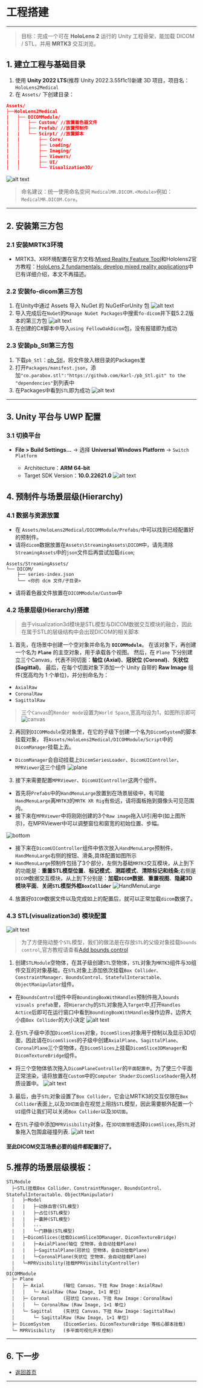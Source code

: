 # 工程搭建
---

> 目标：完成一个可在 **HoloLens 2** 运行的 Unity 工程骨架，能加载 DICOM / STL，并用 **MRTK3** 交互浏览。

## 1. 建立工程与基础目录

1. 使用 **Unity 2022 LTS**(推荐 Unity 2022.3.55f1c1)新建 3D 项目，项目名：`HoloLens2Medical`
2. 在 `Assets/` 下创建目录：

```json
Assets/
├──HoloLens2Medical
|   ├── DICOMModule/
|   │   ├── Custom/ //放置着色器文件
|   │   ├── Prefab/ //放置预制件
|   |   └── Scirpt/ //放置脚本
|   |       ├── Core/
|   │       ├── Loading/
|   │       ├── Imaging/
|   │       ├── Viewers/
|   |       ├── UI/
|   │       └── Visualization3D/
```
![alt text](./imgs/document_structure.png)

> 命名建议：统一使用命名空间 `MedicalMR.DICOM.<Module>`例如：`MedicalMR.DICOM.Core`。
---

## 2. 安装第三方包
### 2.1  安装MRTK3环境
* MRTK3、XR环境配置在官方文档:[Mixed Reality Feature Tool](https://learn.microsoft.com/en-us/windows/mixed-reality/develop/unity/welcome-to-mr-feature-tool)和Hololens2官方教程：[HoloLens 2 fundamentals: develop mixed reality applications](https://learn.microsoft.com/en-us/training/paths/beginner-hololens-2-tutorials/)中已有详细介绍，本文不再描述。
### 2.2 安装fo-dicom第三方包
1. 在Unity中通过 Assets 导入 NuGet 的 NuGetForUnity 包
![alt text](./imgs/import_packages.png)
2. 导入完成后在`NuGet`的`Manage NuGet Packages`中搜索`fo-dicom`并下载5.2.2版本的第三方包
![alt text](./imgs/fo-dicom.png)
3. 在创建的C#脚本中导入`using FellowOakDicom`包，没有报错即为成功
### 2.3 安装pb_Stl第三方包
1. 下载`pb_Stl`：[pb_Stl](https://github.com/karl-/pb_Stl)，将文件放入根目录的Packages里
2. 打开`Packages/manifest.json`，添加`"co.parabox.stl":"https://github.com/karl-/pb_Stl.git" to the "dependencies"`到列表中
3. 在Packages中看到`STL`即为成功
![alt text](./imgs/stl.png)
---

## 3. Unity 平台与 UWP 配置

### 3.1 切换平台

* **File > Build Settings…** → 选择 **Universal Windows Platform** → `Switch Platform`

  * Architecture：**ARM 64-bit**
  * Target SDK Version：**10.0.22621.0**
![alt text](./imgs/uwp.png)


## 4. 预制件与场景层级(Hierarchy)

### 4.1 数据与资源放置
* 在 `Assets/HoloLens2Medical/DICOMModule/Prefabs/`中可以找到已经配置好的预制件。
* 请将`dicom`数据放置在`Assets\StreamingAssets\DICOM`中，请先清除`StreamingAssets`中的`json`文件后再尝试加载`dicom`;

```
Assets/StreamingAssets/
└── DICOM/
    ├── series-index.json
    └── <你的 dcm 文件/子目录>
```
* 请将着色器文件放置在`DICOMModule/Custom`中

### 4.2 场景层级(Hierarchy)搭建
>由于visualization3d模块是STL模型与DICOM数据交互模块的融合，因此在属于STL的层级结构中会出现DICOM的相关脚本

1. 首先，在场景中创建一个空对象并命名为 **`DICOMModule`**。
在该对象下，再创建一个名为 **`Plane`** 的主空对象，用于承载各个视图。
然后，在 `Plane` 下分别建立三个Canvas，代表不同切面：**轴位 (Axial)**、**冠状位 (Coronal)**、**矢状位 (Sagittal)**。
最后，在每个切面对象下添加一个 Unity 自带的 **Raw Image** 组件(宽高均为 1 个单位)，并分别命名为：

* `AxialRaw`
* `CoronalRaw`
* `SagittalRaw`
>三个`Canvas`的`Render mode`设置为`World Space`,宽高均设为1，如图所示即可![canvas](./imgs/canvas.png)


2. 再回到`DICOMModule`空对象里，在它的子级下创建一个名为`DicomSystem`的脚本挂载对象，
将`Assets/HoloLens2Medical/DICOMModule/Script`中的`DicomManager`挂载上去。
* `DicomManager`会自动挂载上`DicomSeriesLoader`、`DicomUIController`、`MPRViewer`这三个组件
![plane](./imgs/plane.png)

3. 接下来需要配置`MPRViewer`、`DicomUIController`这两个组件。
* 首先将`Prefabs`中的`HandMenuLarge`放置到在场景层级中，有可能`HandMenuLarge`离`MRTK3`的`MRTK XR Rig`有些远，请将面板拖到摄像头可见范围内。
* 接下来在`MPRViewer`中将刚刚创建的3个`Raw image`拖入UI引用中(如上图所示)，在MPRViewer中可以调整窗位和窗宽的初始位置、步幅。

![bottom](./imgs/bottom.png)
* 接下来在`DicomUIController`组件中依次放入`HandMenuLarge`预制件，`HandMenuLarge`右侧的按钮、滑条,具体配置如图所示
* `HandMenuLarge`预制件包括了3个部分，左侧为基础`MRTK3`交互模块，从上到下的功能是：**重置STL模型位置**、**标记模式**、**测距模式**、**清除标记和线条**;右侧是`DICOM`数据交互模块，从上到下分别是：**加载`DICOM`数据**、**重置视图**、**隐藏3D模块平面**、**关闭`STL`模型外框`BoxCollider`** 
![HandMenuLarge](./imgs/HandMenuLarge.png)

4. 放置好`DICOM`数据文件以及完成如上的配置后，就可以正常加载`dicom`数据了。

### 4.3 STL(visualization3d) 模块配置
![alt text](./imgs/BoundingBoxWithHandles.png)
>为了方便拖动整个`STL`模型，我们的做法是在存放`STL`的父级对象挂载`bounds control`,官方教程请查看[Add bounds control](https://learn.microsoft.com/en-us/training/modules/get-started-with-object-interaction/5-7-exercise-manipulate-3d-objects-with-bounds-control)

1. 创建`STLModule`空物体，在其子级创建`STL`空物体，`STL`对象为`MRTK3`组件与`3D`组件交互的对象基础，在`STL`对象上添加依次挂载`Box Collider、ConstraintManager、BoundsControl、StatefulInteractable、ObjectManipulator`组件。
* 在`BoundsControl`组件中将`BoundingBoxWithHandles`预制件拖入`bounds visuals prefab`里，将`Hierarchy`的`STL`对象拖入`Target`中,打开`Handles Actice`后即可在运行窗口中看到`BoundingBoxWithHandles`操作边界，边界大小由`Box Collider`的大小决定
![alt text](./imgs/BoundsControl.png)

2. 在`STL`子级中添加`DicomSlices`对象，`DicomSlices`对象用于控制以及显示3D切面，因此请在`DicomSlices`的子级中创建`AxialPlane`、`SagittalPlane`、`CoronalPlane`三个空物体，在`DicomSlices`上挂载`DicomSlice3DManager`和`DicomTextureBridge`组件。
* 将三个空物体依次拖入`DicomPlaneController`的`平面配置中`。为了使三个平面正常渲染，请将放置在`Custom`中的`Computer Shader`:`DicomSliceShader`拖入材质设置中。
![alt text](./imgs/DicomPlaneController.png)

3. 最后，由于`STL`对象设置了`Box Collider`，它会让MRTK3的交互仅限在`Box Collider`表面上,以及`3D切面`会在视觉上阻挡`STL`模型，因此需要额外配置一个`UI`组件让我们可以关闭`Box Collider`以及`3D切面`。
* 在`STL`子级中添加`MPRVisibility`对象，在`3D切面管理`选择`DicomSlices`,将`STL`对象拖入包围盒碰撞列表.
![alt text](./imgs/MPRVisibility.png)

#### 至此DICOM交互场景必要的组件都配置好了。

## 5.推荐的场景层级模板：
```
STLModule
  ├─STL(挂载Box Collider、ConstraintManager、BoundsControl、StatefulInteractable、ObjectManipulator)
  |   ├─Model
  |   |   ├─动脉血管(STL模型)
  |   |   ├─占位(STL模型)
  |   |   ├─囊肿(STL模型)
  |   |   ...
  |   |   └─门静脉(STL模型)
  |   ├─DicomSlices(挂载DicomSlice3DManager、DicomTextureBridge)
  |   |   ├─AxialPlane(轴位 空物体，会自动挂载Plane)
  |   |   ├─SagittalPlane(冠状位 空物体，会自动挂载Plane)
  |   |   └─CoronalPlane(矢状位 空物体，会自动挂载Plane)
  |   └─MPRVisibility(挂载MPRVisibilityController)
  |
DICOMModule
  ├─ Plane
  │   ├─ Axial       (轴位 Canvas，下挂 Raw Image：AxialRaw)
  │   │   └─ AxialRaw (Raw Image, 1×1 单位)
  │   ├─ Coronal     (冠状位 Canvas，下挂 Raw Image：CoronalRaw)
  │   │   └─ CoronalRaw (Raw Image, 1×1 单位)
  │   └─ Sagittal    (矢状位 Canvas，下挂 Raw Image：SagittalRaw)
  │       └─ SagittalRaw (Raw Image, 1×1 单位)
  ├─ DicomSystem     (DicomSeries、DicomTextureBridge 等核心脚本挂载)
  └─ MPRVisibility   (多平面可视化开关控制)

```
---
## 6. 下一步
* [返回首页](../README.md)
---

